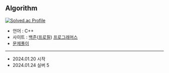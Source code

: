 ## Algorithm

[![Solved.ac Profile](http://mazassumnida.wtf/api/v2/generate_badge?boj=jengdeuk)](https://solved.ac/jengdeuk/)

- 언어 : C++
- 사이트 : [백준](https://www.acmicpc.net/)([프로필](https://www.acmicpc.net/user/jengdeuk)) [프로그래머스](https://programmers.co.kr/)
- [문제풀이](https://jengdeuk.tistory.com/category/%EC%95%8C%EA%B3%A0%EB%A6%AC%EC%A6%98/%EC%95%8C%EA%B3%A0%EB%A6%AC%EC%A6%98%20%EB%AC%B8%EC%A0%9C%ED%92%80%EC%9D%B4)

----
- 2024.01.20 시작
- 2024.01.24 실버 5